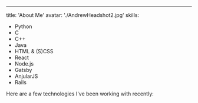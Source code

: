---

title: 'About Me'
avatar: './AndrewHeadshot2.jpg'
skills:

- Python
- C
- C++
- Java
- HTML & (S)CSS
- React
- Node.js
- Gatsby
- AnjularJS
- Rails

Here are a few technologies I've been working with recently:
